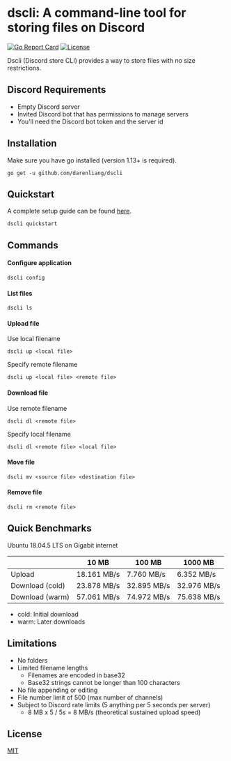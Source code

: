 # dscli: A command-line tool for storing files on Discord

[![Go Report Card](https://goreportcard.com/badge/github.com/darenliang/dscli)](https://goreportcard.com/report/github.com/darenliang/dscli)
[![License](https://img.shields.io/github/license/darenliang/dscli)](https://github.com/nikel-api/nikel/blob/master/LICENSE)

Dscli (Discord store CLI) provides a way to store files with no size restrictions.

## Discord Requirements

* Empty Discord server
* Invited Discord bot that has permissions to manage servers
* You'll need the Discord bot token and the server id

## Installation

Make sure you have go installed (version 1.13+ is required).
```
go get -u github.com/darenliang/dscli
```

## Quickstart

A complete setup guide can be found [here](https://github.com/darenliang/dscli/blob/master/quickstart/README.md).
```
dscli quickstart
```

## Commands

#### Configure application
```
dscli config
```

#### List files
```
dscli ls
```

#### Upload file
Use local filename
```
dscli up <local file>
```
Specify remote filename
```
dscli up <local file> <remote file>
```

#### Download file
Use remote filename
```
dscli dl <remote file>
```
Specify local filename
```
dscli dl <remote file> <local file>
```

#### Move file
```
dscli mv <source file> <destination file>
```

#### Remove file
```
dscli rm <remote file>
```

## Quick Benchmarks

Ubuntu 18.04.5 LTS on Gigabit internet

|                 | 10 MB         | 100 MB        | 1000 MB       |
| --------------- | ------------- | ------------- | ------------- |
| Upload          | 18.161 MB/s   | 7.760 MB/s    | 6.352 MB/s    |
| Download (cold) | 23.878 MB/s   | 32.895 MB/s   | 32.976 MB/s   |
| Download (warm) | 57.061 MB/s   | 74.972 MB/s   | 75.638 MB/s   |

* cold: Initial download
* warm: Later downloads

## Limitations

* No folders
* Limited filename lengths
    * Filenames are encoded in base32
    * Base32 strings cannot be longer than 100 characters
* No file appending or editing
* File number limit of 500 (max number of channels)
* Subject to Discord rate limits (5 anything per 5 seconds per server)
    * 8 MB x 5 / 5s = 8 MB/s (theoretical sustained upload speed)

## License

[MIT](https://github.com/darenliang/dscli/blob/master/LICENSE)
